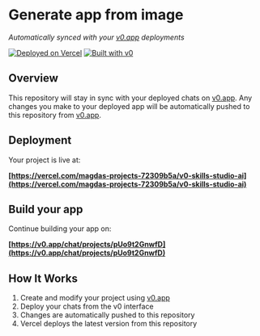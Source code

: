 # Generate app from image

*Automatically synced with your [v0.app](https://v0.app) deployments*

[![Deployed on Vercel](https://img.shields.io/badge/Deployed%20on-Vercel-black?style=for-the-badge&logo=vercel)](https://vercel.com/magdas-projects-72309b5a/v0-skills-studio-ai)
[![Built with v0](https://img.shields.io/badge/Built%20with-v0.app-black?style=for-the-badge)](https://v0.app/chat/projects/pUo9t2GnwfD)

## Overview

This repository will stay in sync with your deployed chats on [v0.app](https://v0.app).
Any changes you make to your deployed app will be automatically pushed to this repository from [v0.app](https://v0.app).

## Deployment

Your project is live at:

**[https://vercel.com/magdas-projects-72309b5a/v0-skills-studio-ai](https://vercel.com/magdas-projects-72309b5a/v0-skills-studio-ai)**

## Build your app

Continue building your app on:

**[https://v0.app/chat/projects/pUo9t2GnwfD](https://v0.app/chat/projects/pUo9t2GnwfD)**

## How It Works

1. Create and modify your project using [v0.app](https://v0.app)
2. Deploy your chats from the v0 interface
3. Changes are automatically pushed to this repository
4. Vercel deploys the latest version from this repository
